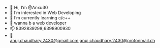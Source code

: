- 👋 Hi, I’m @Anxu30
- 👀 I’m interested in Web Developing
- 🌱 I’m currently learning c/c++
- 🎯 wanna b a web developer
- 📫 8392839298;6398900930 
- 📧 anuj.chaudhary.2430@gmail.com;anuj.chaudhary.2430@protonmail.ch

<!---
Anxu30/Anxu30 is a ✨ special ✨ repository because its `README.md` (this file) appears on your GitHub profile.
You can click the Preview link to take a look at your changes.
--->
